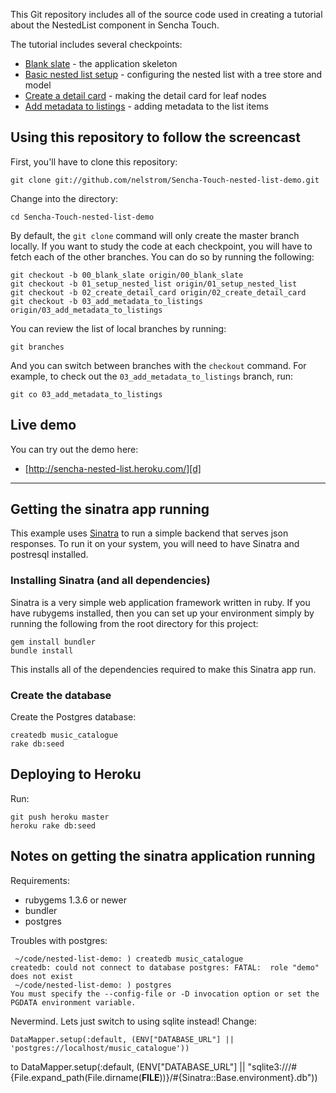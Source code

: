 This Git repository includes all of the source code used in creating a tutorial about the NestedList component in Sencha Touch.

The tutorial includes several checkpoints:

* [Blank slate][00] - the application skeleton
* [Basic nested list setup][01] - configuring the nested list with a tree store and model
* [Create a detail card][02] - making the detail card for leaf nodes
* [Add metadata to listings][03] - adding metadata to the list items

Using this repository to follow the screencast
----------------------------------------------

First, you'll have to clone this repository:

    git clone git://github.com/nelstrom/Sencha-Touch-nested-list-demo.git

Change into the directory:

    cd Sencha-Touch-nested-list-demo

By default, the `git clone` command will only create the master branch locally. If you want to study the code at each checkpoint, you will have to fetch each of the other branches. You can do so by running the following:

    git checkout -b 00_blank_slate origin/00_blank_slate
    git checkout -b 01_setup_nested_list origin/01_setup_nested_list
    git checkout -b 02_create_detail_card origin/02_create_detail_card
    git checkout -b 03_add_metadata_to_listings origin/03_add_metadata_to_listings

You can review the list of local branches by running:

    git branches

And you can switch between branches with the `checkout` command. For example, to check out the `03_add_metadata_to_listings` branch, run:

    git co 03_add_metadata_to_listings

Live demo
---------

You can try out the demo here:

* [http://sencha-nested-list.heroku.com/][d]

[00]: https://github.com/nelstrom/Sencha-Touch-nested-list-demo/tree/00_blank_slate
[01]: https://github.com/nelstrom/Sencha-Touch-nested-list-demo/tree/01_setup_nested_list
[02]: https://github.com/nelstrom/Sencha-Touch-nested-list-demo/tree/02_create_detail_card
[03]: https://github.com/nelstrom/Sencha-Touch-nested-list-demo/tree/03_add_metadata_to_listings

[d]: http://sencha-nested-list.heroku.com/

------

## Getting the sinatra app running ##

This example uses [Sinatra][] to run a simple backend that serves json responses. To run it on your system, you will need to have Sinatra and postresql installed.

### Installing Sinatra (and all dependencies) ###

Sinatra is a very simple web application framework written in ruby. If you have rubygems installed, then you can set up your environment simply by running the following from the root directory for this project:

    gem install bundler
    bundle install

This installs all of the dependencies required to make this Sinatra app run.

### Create the database ###

Create the Postgres database:

    createdb music_catalogue
    rake db:seed

## Deploying to Heroku ##

Run:

    git push heroku master
    heroku rake db:seed

Notes on getting the sinatra application running
------------------------------------------------

Requirements:

* rubygems 1.3.6 or newer
* bundler
* postgres

Troubles with postgres:

     ~/code/nested-list-demo: ) createdb music_catalogue
    createdb: could not connect to database postgres: FATAL:  role "demo" does not exist
     ~/code/nested-list-demo: ) postgres
    You must specify the --config-file or -D invocation option or set the PGDATA environment variable.

Nevermind. Lets just switch to using sqlite instead! Change:

    DataMapper.setup(:default, (ENV["DATABASE_URL"] || 'postgres://localhost/music_catalogue'))

to
    DataMapper.setup(:default, (ENV["DATABASE_URL"] || "sqlite3:///#{File.expand_path(File.dirname(__FILE__))}/#{Sinatra::Base.environment}.db")) 




[eg]: http://dev.sencha.com/deploy/touch/examples/nestedlist/
[Sinatra]: http://www.sinatrarb.com/
